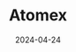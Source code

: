 ---
title: Atomex
appId: atomex
authors:
- danny
released: 2019-09-14
discontinued: 
updated: 2023-09-28
version: 1.3.8
provider: Atomex OÜ
providerWebsite: https://atomex.me
website: https://atomex.me/wallet
repository: https://github.com/atomex-me/atomex.client.desktop
issue: 
icon: atomex.png
bugbounty: 
meta: ok
verdict: wip
date: 2024-04-24
reviewArchive:
twitter: atomex_official
social:
developerName:
features:
---
